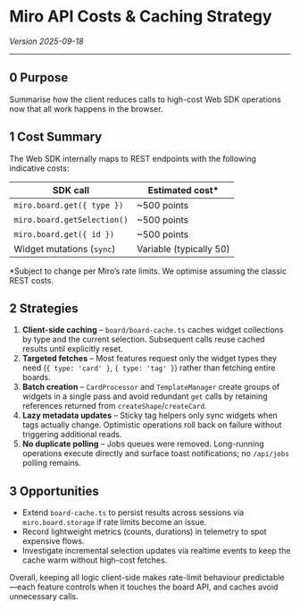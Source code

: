 # Miro API Costs & Caching Strategy

_Version 2025-09-18_

---

## 0 Purpose

Summarise how the client reduces calls to high-cost Web SDK operations now that all work happens in the browser.

## 1 Cost Summary

The Web SDK internally maps to REST endpoints with the following indicative costs:

| SDK call                    | Estimated cost\*        |
| --------------------------- | ----------------------- |
| `miro.board.get({ type })`  | ~500 points             |
| `miro.board.getSelection()` | ~500 points             |
| `miro.board.get({ id })`    | ~500 points             |
| Widget mutations (`sync`)   | Variable (typically 50) |

\*Subject to change per Miro’s rate limits. We optimise assuming the classic REST costs.

## 2 Strategies

1. **Client-side caching** – `board/board-cache.ts` caches widget collections by type and the current selection. Subsequent calls reuse cached results until explicitly reset.
2. **Targeted fetches** – Most features request only the widget types they need (`{ type: 'card' }`, `{ type: 'tag' }`) rather than fetching entire boards.
3. **Batch creation** – `CardProcessor` and `TemplateManager` create groups of widgets in a single pass and avoid redundant `get` calls by retaining references returned from `createShape`/`createCard`.
4. **Lazy metadata updates** – Sticky tag helpers only sync widgets when tags actually change. Optimistic operations roll back on failure without triggering additional reads.
5. **No duplicate polling** – Jobs queues were removed. Long-running operations execute directly and surface toast notifications; no `/api/jobs` polling remains.

## 3 Opportunities

- Extend `board-cache.ts` to persist results across sessions via `miro.board.storage` if rate limits become an issue.
- Record lightweight metrics (counts, durations) in telemetry to spot expensive flows.
- Investigate incremental selection updates via realtime events to keep the cache warm without high-cost fetches.

Overall, keeping all logic client-side makes rate-limit behaviour predictable—each feature controls when it touches the board API, and caches avoid unnecessary calls.
